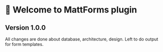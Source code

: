 # 🚀 Welcome to MattForms plugin

## Version 1.0.0

All changes are done about database, architecture, design.
Left to do output for form templates.
